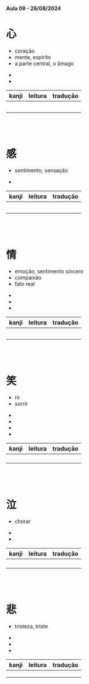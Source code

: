 #### Aula 09 - 26/08/2024


# 心

<ul><li>coração</li><li>mente, espírito</li><li>a parte central, o âmago</li></ul>

<ul><li></li><li></li></ul>

| kanji | leitura | tradução |
|:---:|:---:|:---:|
|  |  |  |
|  |  |  |
|  |  |  |
|  |  |  |
|  |  |  |

<br><br>


# 感

- sentimento, sensação

- 

| kanji | leitura | tradução |
|:---:|:---:|:---:|
|  |  |  |
|  |  |  |
|  |  |  |
|  |  |  |
|  |  |  |

<br><br>


# 情

<ul><li>emoção, sentimento sincero</li><li>compaixão</li><li>fato real</li></ul>

<ul><li></li><li></li><li></li></ul>

| kanji | leitura | tradução |
|:---:|:---:|:---:|
|  |  |  |
|  |  |  |
|  |  |  |
|  |  |  |
|  |  |  |

<br><br>


# 笑

<ul><li>rir</li><li>sorrir</li></ul>

<ul><li></li><li></li><li></li><li></li></ul>

| kanji | leitura | tradução |
|:---:|:---:|:---:|
|  |  |  |
|  |  |  |
|  |  |  |
|  |  |  |

<br><br>


# 泣

- chorar

<ul><li></li><li></li></ul>

| kanji | leitura | tradução |
|:---:|:---:|:---:|
|  |  |  |
|  |  |  |
|  |  |  |
|  |  |  |

<br><br>


# 悲

- tristeza, triste

<ul><li></li><li></li><li></li></ul>

| kanji | leitura | tradução |
|:---:|:---:|:---:|
|  |  |  |
|  |  |  |
|  |  |  |